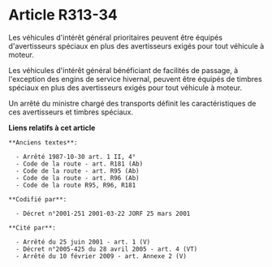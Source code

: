# Article R313-34

Les véhicules d'intérêt général prioritaires peuvent être équipés d'avertisseurs spéciaux en plus des avertisseurs exigés
pour tout véhicule à moteur.

Les véhicules d'intérêt général bénéficiant de facilités de passage, à l'exception des engins de service hivernal, peuvent
être équipés de timbres spéciaux en plus des avertisseurs exigés pour tout véhicule à moteur.

Un arrêté du ministre chargé des transports définit les caractéristiques de ces avertisseurs et timbres spéciaux.

**Liens relatifs à cet article**

	**Anciens textes**:

	  - Arrêté 1987-10-30 art. 1 II, 4°
	  - Code de la route - art. R181 (Ab)
	  - Code de la route - art. R95 (Ab)
	  - Code de la route - art. R96 (Ab)
	  - Code de la route R95, R96, R181

	**Codifié par**:

	  - Décret n°2001-251 2001-03-22 JORF 25 mars 2001

	**Cité par**:

	  - Arrêté du 25 juin 2001 - art. 1 (V)
	  - Décret n°2005-425 du 28 avril 2005 - art. 4 (VT)
	  - Arrêté du 10 février 2009 - art. Annexe 2 (V)
